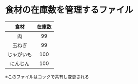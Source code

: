 # 食材の在庫数を管理するファイル

|食材|在庫数|
|:--:|:--:|
|肉|99|
|玉ねぎ|99|
|じゃがいも|100|
|にんじん|100|
※このファイルはコックで共有し変更される
